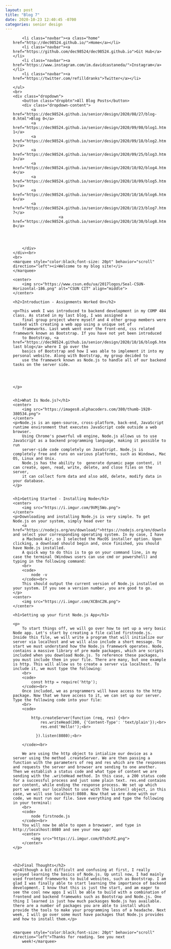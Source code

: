 ```yaml
---
layout: post
title: "Blog 7"
date: 2020-10-23 12:40:45 -0700
categories: senior design
---
```


<html>



<style>
     {% include custom.css %} 
</style>

<title>Blog 7</title>

<body>
    <ul class="navbar">

        <li class="navbar"><a class="home" href="http://dec98524.github.io/">Home</a></li>
        <li class="navbar"><a href="https://github.com/dec98524/dec98524.github.io">Git Hub</a></li>
        <li class="navbar"><a href="https://www.instagram.com/im.davidcastaneda/">Instagram</a></li>
        <li class="navbar"><a href="https://twitter.com/refilldranks">Twitter</a></li>

    </ul>
    <br>
    <div class="dropdown">
        <button class="dropbtn">All Blog Posts</button>
        <div class="dropdown-content">
            <a href="https://dec98524.github.io/senior/design/2020/08/27/blog-0.html">Blog 0</a>
            <a href="https://dec98524.github.io/senior/design/2020/09/08/blog1.html">Blog 1</a>
            <a href="https://dec98524.github.io/senior/design/2020/09/18/blog2.html">Blog 2</a>
            <a href="https://dec98524.github.io/senior/design/2020/09/25/blog3.html">Blog 3</a>
            <a href="https://dec98524.github.io/senior/design/2020/10/02/blog4.html">Blog 4</a>
            <a href="https://dec98524.github.io/senior/design/2020/10/09/blog5.html">Blog 5</a>
            <a href="https://dec98524.github.io/senior/design/2020/10/16/blog6.html">Blog 6</a>
            <a href="https://dec98524.github.io/senior/design/2020/10/23/blog7.html">Blog 7</a>
                        <a href="https://dec98524.github.io/senior/design/2020/10/30/blog8.html">Blog 8</a>




        </div>
    </div><br>
    <br>
    <marquee style="color:black;font-size: 20pt" behavior="scroll" direction="left"><i>Welcome to my blog site!</i>
    </marquee>

    <center>
        <img src="https://www.csun.edu/ua/2017logos/Seal-CSUN-Horizontal-186.png" alt="CSUN CIT" align="middle">
    </center>

    <h2>Introduction - Assignments Worked On</h2>

    <p>This week I was introduced to backend development in my COMP 484 class. As stated in my last blog, I was assigned a 
        final group project where myself and 4 other group members were tasked with creating a web app using a unique set of
        frameworks. Last week went over the front-end, css related framework known as Bootstrap. If you have not yet been introduced
        to Bootstrap, <a href="https://dec98524.github.io/senior/design/2020/10/16/blog6.html">my last blog</a> where I go over the 
        basics of Bootstrap and how I was able to implement it into my personal website. Along with Bootstrap, my group decided to 
        use the framework known as Node.js to handle all of our backend tasks on the server side.




    </p>


    <h1>What Is Node.js?</h1>
    <center>
        <img src="https://images8.alphacoders.com/380/thumb-1920-380534.png">
    </center>
    <p>Node.js is an open-source, cross-platform, back-end, JavaScript runtime environment that executes JavaScript code outside a web browser.
        Using Chrome's powerful v8 engine, Node.js allows us to use JavaScript as a backend programming language, making it possible to run 
        server-side code completely on JavaScript. Node.js is completely free and runs on various platforms, such as Windows, Mac OS, Linux and Unix.
        Node.js has the ability to  generate dynamic page content, it can create, open, read, write, delete, and close files on the server, 
        it can collect form data and also add, delete, modify data in your database. 
    </p>


    <h1>Getting Started - Installing Node</h1>
    <center>
        <img src="https://i.imgur.com/9VMj5Wo.png">
    </center>
    <p>Downloading and installing Node.js is very simple. To get Node.js on your system, simply head over to 
        <a href="https://nodejs.org/en/download/">https://nodejs.org/en/download/</a> and select your corresponding operating system. In my case, I have 
        a Macbook Air, so I selected the MacOS installer option. Upon clicking, a download should begin and, once finished, you should have Node.js installed.
        A quick way to do this is to go on your command line, in my case the terminal (Windows users can use cmd or powershell) and typing in the following command:
        <br>
        <code>
            node -v
        </code><br>
        This should output the current version of Node.js installed on your system. If you see a version number, you are good to go.
    </p>
    <center>
        <img src="https://i.imgur.com/XCBnC2N.png">
    </center>

    <h1>Setting up your first Node.js App</h1>

    <p>
        To start things off, we will go over how to set up a very basic Node app. Let's start by creating a file called firstnode.js. Inside this file, we will write a program that will initialize our server via localhost and we will also include a short message. To start we must understand how the Node.js framework operates. Node, contains a massive library of pre made packages, which are scripts included when you download Node.js. To reference these packages, you must include them in your file. There are many, but one example is http. This will allow us to create a server via localhost. To include it, we must type the following:
        <br>
        <code>
            const http = require('http');
        </code><br>
        Once included, we as programmers will have access to the http package. Now that we have access to it, we can set up our server. Type the following code into your file:
        <br>
        <code>

            http.createServer(function (req, res) {<br>
                res.writeHead(200, {'Content-Type': 'text/plain'});<br>
                res.end('Hello!');<br>
              
              }).listen(8080);<br>

        </code><br>

        We are using the http object to intialize our device as a server using the method .createServer. We are then passing a function with the parameters of req and res which are the responses and requests the server and browser are sending to one another. Then we establish a status code and what type of content we are sending with the .writeHead method. In this case, a 200 status code for a successful process and just some plain text. res.end contains our content, while ending the response process. We set up which port we want our localhost to use with the listen() object, in this case, we will use localhost:8080. Now that we are done with our code, we must run our file. Save everything and type the following in your terminal:
        <br>
        <code>
            node firstnode.js
        </code><br>
        You will now be able to open a browswer, and type in http://localhost:8080 and see your new app!
        <center>
            <img src="https://i.imgur.com/O7sOcPZ.png">
        </center>
    </p>



    <h2>Final Thoughts</h2>
    <p>Although a bit difficult and confusing at first, I really enjoyed learning the basics of Node.js. Up until now, I had mainly used frontend frameworks to build websites, such as Bootstrap. I am glad I was finally able to start learning the importance of backend development. I know that this is just the start, and am eager to see the cool new apps I will be able to build with a combination of frontend and backend framewoks such as Bootstrap and Node.js. One thing I learned is just how much packasges Node.js has available. there are a number of packages you are able to install which provide the tools to make your programming less of a headache. Next week, I will go over some must have packages that Node.js provides and how to install them.</p>


    <marquee style="color:black;font-size: 20pt" behavior="scroll" direction="left">Thanks for reading. See you next
        week!</marquee>
</body>

</html>